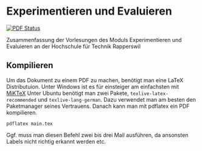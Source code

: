 # Experimentieren und Evaluieren
[![PDF Status](https://www.sharelatex.com/github/repos/mexmirror/exev/builds/latest/badge.svg)](https://www.sharelatex.com/github/repos/mexmirror/exev/builds/latest/output.pdf)

Zusammenfassung der Vorlesungen des Moduls Experimentieren und Evaluieren an der Hochschule für Technik Rapperswil

## Kompilieren
Um das Dokument zu einem PDF zu machen, benötigt man eine LaTeX Distributuion. Unter Windows ist es für einsteiger am einfachsten mit [MiKTeX](http://miktex.org/)
Unter Ubuntu benötigt man zwei Pakete, `texlive-latex-recommended` und `texlive-lang-german`. Dazu verwendet man am besten den Paketmanager seines Vertrauens. Danach kann man mit pdflatex ein PDF kompilieren.

	pdflatex main.tex

Ggf. muss man diesen Befehl zwei bis drei Mail ausführen, da ansonsten Labels nicht richtig erkannt werden etc.
